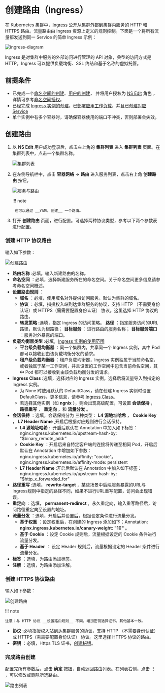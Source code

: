 # 创建路由（Ingress）

在 Kubernetes 集群中，[Ingress](https://kubernetes.io/docs/reference/generated/kubernetes-api/v1.24/#ingress-v1beta1-networking-k8s-io)
公开从集群外部到集群内服务的 HTTP 和 HTTPS 路由。流量路由由 Ingress 资源上定义的规则控制。下面是一个将所有流量都发送到同一 Service 的简单 Ingress 示例：

![ingress-diagram](https://docs.daocloud.io/daocloud-docs-images/docs/kpanda/images/ingress.svg)

Ingress 是对集群中服务的外部访问进行管理的 API 对象，典型的访问方式是 HTTP。Ingress 可以提供负载均衡、SSL 终结和基于名称的虚拟托管。

## 前提条件

- 已完成一个[命名空间的创建](../namespaces/createns.md)、[用户的创建](../../../ghippo/user-guide/access-control/user.md)，
  并将用户授权为 [NS Edit](../permissions/permission-brief.md#ns-edit) 角色 ，详情可参考[命名空间授权](../permissions/cluster-ns-auth.md)。
- 已经完成 [Ingress 实例的创建](../../../network/modules/ingress-nginx/install.md)，已[部署应用工作负载](../workloads/create-deployment.md)，并且已[创建对应 Service](create-services.md)
- 单个实例中有多个容器时，请确保容器使用的端口不冲突，否则部署会失效。

## 创建路由

1. 以 __NS Edit__ 用户成功登录后，点击左上角的 __集群列表__ 进入 __集群列表__ 页面。在集群列表中，点击一个集群名称。

    ![集群列表](https://docs.daocloud.io/daocloud-docs-images/docs/zh/docs/kpanda/images/ingress01.png)

2. 在左侧导航栏中，点击 __容器网络__ -> __路由__ 进入服务列表，点击右上角 __创建路由__ 按钮。

    ![服务与路由](https://docs.daocloud.io/daocloud-docs-images/docs/zh/docs/kpanda/images/ingress02.png)

    !!! note

        也可以通过 __YAML 创建__ 一个路由。

3. 打开 __创建路由__ 页面，进行配置。可选择两种协议类型，参考以下两个参数表进行配置。

### 创建 HTTP 协议路由

输入如下参数：

![创建路由](https://docs.daocloud.io/daocloud-docs-images/docs/zh/docs/kpanda/images/ingress03.png)
  
- __路由名称__ :必填，输入新建路由的名称。
- __命名空间__ ：必填，选择新建服务所在的命名空间。关于命名空间更多信息请参考命名空间概述。
- __设置路由规则__ ：
    - __域名__ ：必填，使用域名对外提供访问服务。默认为集群的域名。
    - __协议__ ：必填，指授权入站到达集群服务的协议，支持 HTTP （不需要身份认证）或 HTTPS（需需要配置身份认证） 协议。这里选择 HTTP 协议的路由。
    - __转发策略__ :选填，指定 Ingress 的访问策略。 __路径__ ：指定服务访问的URL路径，默认为根路径； __目标服务__ ：进行路由的服务名称； __目标服务端口__ ：服务对外暴露的端口。
- __负载均衡器类型__ :必填，[Ingress 实例的使用范围](../../../network/modules/ingress-nginx/scope.md)
    - __平台级负载均衡器__ ：同一个集群内，共享同一个 Ingress 实例，其中 Pod 都可以接收到由该负载均衡分发的请求。
    - __租户级负载均衡器__ ：租户负载均衡器，Ingress 实例独属于当前命名空，或者独属于某一工作空间，并且设置的工作空间中包含当前命名空间，其中 Pod 都可以接收到由该负载均衡分发的请求。
- __Ingress Class__ :选填，选择对应的 Ingress 实例，选择后将流量导入到指定的 Ingress 实例。
    - 为 None 时使用默认的 DefaultClass，请在创建 Ingress 实例时设置 DefaultClass，更多信息，请参考 [Ingress Class](../../../network/modules/ingress-nginx/ingressclass.md)。
    - 若选择其他实例（如 __ngnix__ ），则会出现高级配置，可设置 __会话保持__ ， __路径重写__ ， __重定向__ ，和 __流量分发__ 。
- __会话保持__ ：选填，会话保持分为 三种类型： __L4 源地址哈希__ ， __Cookie Key__ ， __L7 Header Name__ ,开启后根据对应规则进行会话保持。
    - __L4 源地址哈希__ : :开启后默认在 Annotation 中加入如下标签：nginx.ingress.kubernetes.io/upstream-hash-by: "$binary_remote_addr"
    - __Cookie Key__ ：开启后来自特定客户端的连接将传递至相同 Pod，开启后 默认在 Annotation 中增加如下参数：nginx.ingress.kubernetes.io/affinity: "cookie"。nginx.ingress.kubernetes.io/affinity-mode: persistent
    - __L7 Header Name__ :开启后默认在 Annotation 中加入如下标签：nginx.ingress.kubernetes.io/upstream-hash-by: "$http_x_forwarded_for"
- __路径重写__ :选填， __rewrite-target__ ，某些场景中后端服务暴露的URL与Ingress规则中指定的路径不同，如果不进行URL重写配置，访问会出现错误。
- __重定向__ ：选填， __permanent-redirect__ ，永久重定向，输入重写路径后，访问路径重定向至设置的地址。
- __流量分发__ ：选填，开启后并设置后，根据设定条件进行流量分发。
    - __基于权重__ ：设定权重后，在创建的 Ingress 添加如下：Annotation: __nginx.ingress.kubernetes.io/canary-weight: "10"__ 。
    - __基于 Cookie__ ：设定 Cookie 规则后，流量根据设定的 Cookie 条件进行流量分发。
    - __基于 Header__ ： 设定 Header 规则后，流量根据设定的 Header 条件进行流量分发。
- __标签__ ：选填，为路由添加标签。
- __注解__ ：选填，为路由添加注解。

### 创建 HTTPS 协议路由

输入如下参数：

![创建路由](https://docs.daocloud.io/daocloud-docs-images/docs/zh/docs/kpanda/images/ingress04.png)

!!! note

    注意：与 HTTP 协议 __设置路由规则__ 不同，增加密钥选择证书，其他基本一致。

- __协议__ :必填指授权入站到达集群服务的协议，支持 HTTP （不需要身份认证）或 HTTPS（需需要配置身份认证） 协议。这里选择 HTTPS 协议的路由。
- __密钥__ ：必填，Https TLS 证书，[创建秘钥](../configmaps-secrets/create-secret.md)。

### 完成路由创建

配置完所有参数后，点击 __确定__ 按钮，自动返回路由列表。在列表右侧，点击 __︙__ ，可以修改或删除所选路由。

![路由列表](https://docs.daocloud.io/daocloud-docs-images/docs/zh/docs/kpanda/images/ingress05.png)
